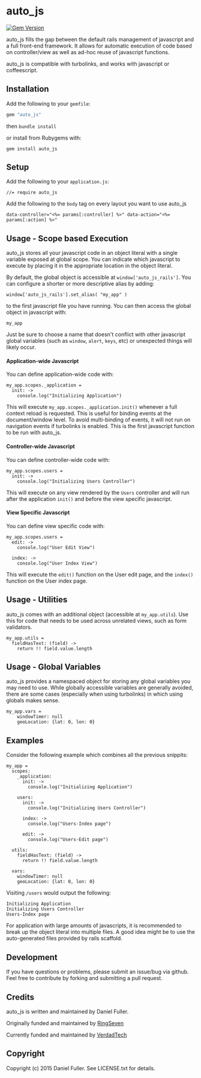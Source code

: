 
# auto_js

[![Gem Version](https://badge.fury.io/rb/auto_js.svg)](http://badge.fury.io/rb/auto_js)

auto\_js fills the gap between the default rails management of javascript and a full front-end framework. It allows for automatic execution of code based on controller/view as well as ad-hoc reuse of javascript functions.

auto\_js is compatible with turbolinks, and works with javascript or coffeescript.

## Installation

Add the following to your `gemfile`:
``` ruby
gem "auto_js"
```
then `bundle install`

or install from Rubygems with:

    gem install auto_js

## Setup

Add the following to your `application.js`:

    //= require auto_js

Add the following to the `body` tag on every layout you want to use auto\_js

    data-controller="<%= params[:controller] %>" data-action="<%= params[:action] %>"

## Usage - Scope based Execution

auto\_js stores all your javascript code in an object literal with a single variable exposed at global scope. You can indicate which javascript to execute by placing it in the appropriate location in the object literal.

By default, the global object is accessible at `window['auto_js_rails']`. You can configure a shorter or more descriptive alias by adding:

    window['auto_js_rails'].set_alias( "my_app" )

to the first javascript file you have running. You can then access the global object in javascript with:

    my_app

Just be sure to choose a name that doesn't conflict with other javascript global variables (such as `window`, `alert`, `keys`, etc) or unexpected things will likely occur.


#### Application-wide Javascript

You can define application-wide code with:

    my_app.scopes._application =
      init: ->
        console.log("Initializing Application")


This will execute `my_app.scopes._application.init()` whenever a full context reload is requested. This is useful for binding events at the document/window level. To avoid multi-binding of events, it will not run on navigation events if turbolinks is enabled. This is the first javascript function to be run with auto\_js.

#### Controller-wide Javascript

You can define controller-wide code with:

    my_app.scopes.users =
      init: ->
        console.log("Initializing Users Controller")

This will execute on any view rendered by the `Users` controller and will run after the application `init()` and before the view specific javascript.

#### View Specific Javascript

You can define view specific code with:

    my_app.scopes.users =
      edit: ->
        console.log("User Edit View")

      index: ->
        console.log("User Index View")


This will execute the `edit()` function on the User edit page, and the `index()` function on the User index page.

## Usage - Utilities

auto\_js comes with an additional object (accessible at `my_app.utils`). Use this for code that needs to be used across unrelated views, such as form validators.

    my_app.utils =
      fieldHasText: (field) ->
        return !! field.value.length


## Usage - Global Variables

auto\_js provides a namespaced object for storing any global variables you may need to use. While globally accessible variables are generally avoided, there are some cases (especially when using turbolinks) in which using globals makes sense.

    my_app.vars =
    	windowTimer: null
    	geoLocation: {lat: 0, lon: 0}

## Examples

Consider the following example which combines all the previous snippits:

    my_app =
      scopes:
        _application:
          init: ->
            console.log("Initializing Application")

        users:
          init: ->
            console.log("Initializing Users Controller")

          index: ->
            console.log("Users-Index page")

          edit: ->
            console.log("Users-Edit page")

      utils:
        fieldHasText: (field) ->
          return !! field.value.length

      vars:
        windowTimer: null
        geoLocation: {lat: 0, lon: 0}



Visiting `/users` would output the following:

    Initializing Application
    Initializing Users Controller
    Users-Index page

For application with large amounts of javascripts, it is recommended to break up the object literal into multiple files. A good idea might be to use the auto-generated files provided by rails scaffold.


## Development

If you have questions or problems, please submit an issue/bug via github. Feel free to contribute by forking and submitting a pull request.

## Credits

auto_js is written and maintained by Daniel Fuller.

Originally funded and maintained by [RingSeven](http://ringseven.com)

Currently funded and maintained by [VerdadTech](http://verdadtech.com)

## Copyright

Copyright (c) 2015 Daniel Fuller. See LICENSE.txt for details.
